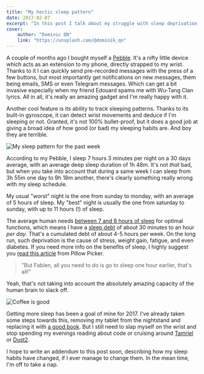```yaml
---
title: "My hectic sleep pattern"
date: 2017-02-07
excerpt: "In this post I talk about my struggle with sleep deprivation, and what I'm doing to fight it."
cover:
    author: "Dominic QN"
    link: "https://unsplash.com/@dominik_qn"
---
```

A couple of months ago I bought myself a [Pebble](https://www.pebble.com/). It's a nifty little device which acts as an extension to my phone, directly strapped to my wrist. Thanks to it I can quickly send pre-recorded messages with the press of a few buttons, but most importantly get notifications on new messages, them being emails, SMS or even Telegram messages. Which can get a bit invasive especially when my friend Edouard spams me with Wu-Tang Clan lyrics. All in all, it's really an amazing gadget and I'm really happy with it.

Another cool feature is its ability to track sleeping patterns. Thanks to its built-in gyroscope, it can detect wrist movements and deduce if I'm sleeping or not. Granted, it's not 100% bullet-proof, but it does a good job at giving a broad idea of how good (or bad) my sleeping habits are. And boy they are terrible.

![My sleep pattern for the past week](/img/posts/sleeping-patterns.png)

According to my Pebble, I sleep 7 hours 3 minutes per night on a 30 days average, with an average deep sleep duration of 1h 48m. It's not *that* bad, but when you take into account that during a same week I can sleep from 3h 55m one day to 9h 18m another, there's clearly something really wrong with my sleep schedule.

My usual "worst" night is the one from sunday to monday, with an average of 5 hours of sleep. My "best" night is usually the one from saturday to sunday, with up to 11 hours (!) of sleep.

The average human needs [between 7 and 8 hours of sleep](https://sleepfoundation.org/sites/default/files/SleepTimeRecommendations012615%5B1%5D-page-001_0.jpg) for optimal functions, which means I have a [sleep debt](http://www.health.harvard.edu/staying-healthy/repaying-your-sleep-debt) of about 30 minutes to an hour *per day*. That's a cumulated debt of about 4-5 hours per week. On the long run, such deprivation is the cause of stress, weight gain, fatigue, and even diabetes. If you need more info on the benefits of sleep, I highly suggest you [read this article](https://pillowpicker.com/health-wellbeing/benefits-of-sleep/) from Pillow Picker.

> "But Fabien, all you need to do is go to sleep one hour earlier, that's all!"

Yeah, that's not taking into account the absolutely amazing capacity of the human brain to slack off.

![Coffee is good](/img/posts/chuck-and-beans.jpg)

Getting more sleep has been a goal of mine for 2017. I've already taken some steps towards this, removing my tablet from the nightstand and replacing it with [a good book](https://www.amazon.com/dp/1421586207/). But I still need to slap myself on the wrist and stop spending my evenings reading about code or cruising around [Tamriel](https://en.wikipedia.org/wiki/The_Elder_Scrolls_V:_Skyrim) or [Dust2](https://en.wikipedia.org/wiki/Counter-Strike:_Global_Offensive).

I hope to write an addendum to this post soon, describing how my sleep habits have changed, if I ever manage to change them. In the mean time, I'm off to take a nap.
